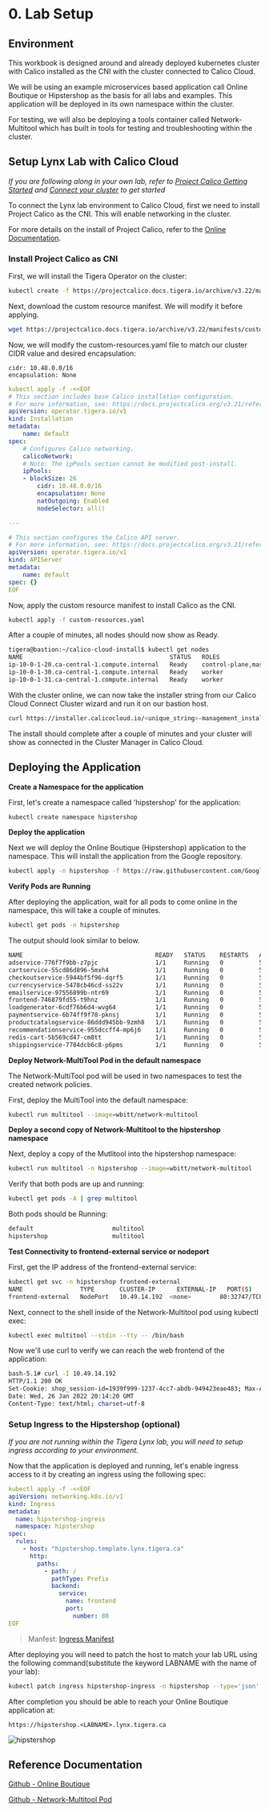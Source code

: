 # 0. Lab Setup

## Environment

This workbook is designed around and already deployed kubernetes cluster with Calico installed as the CNI with the cluster connected to Calico Cloud.

We will be using an example microservices based application call Online Boutique or Hipstershop as the basis for all labs and examples. This application will be deployed in its own namespace within the cluster.

For testing, we will also be deploying a tools container called Network-Multitool which has built in tools for testing and troubleshooting within the cluster.

## Setup Lynx Lab with Calico Cloud

*If you are following along in your own lab, refer to [Project Calico Getting Started](https://projectcalico.docs.tigera.io/getting-started/kubernetes/) and [Connect your cluster](https://docs.calicocloud.io/get-started/connect/) to get started*

To connect the Lynx lab environment to Calico Cloud, first we need to install Project Calico as the CNI. This will enable networking in the cluster.

For more details on the install of Project Calico, refer to the [Online Documentation](https://projectcalico.docs.tigera.io/getting-started/kubernetes/).

### Install Project Calico as CNI

First, we will install the Tigera Operator on the cluster:

```bash
kubectl create -f https://projectcalico.docs.tigera.io/archive/v3.22/manifests/tigera-operator.yaml
```

Next, download the custom resource manifest. We will modify it before applying.

```bash
wget https://projectcalico.docs.tigera.io/archive/v3.22/manifests/custom-resources.yaml
```

Now, we will modify the custom-resources.yaml file to match our cluster CIDR value and desired encapsulation:

    cidr: 10.48.0.0/16
    encapsulation: None

```yaml
kubectl apply -f -<<EOF
# This section includes base Calico installation configuration.
# For more information, see: https://docs.projectcalico.org/v3.21/reference/installation/api#operator.tigera.io/v1.Installation
apiVersion: operator.tigera.io/v1
kind: Installation
metadata:
    name: default
spec:
    # Configures Calico networking.
    calicoNetwork:
    # Note: The ipPools section cannot be modified post-install.
    ipPools:
    - blockSize: 26
        cidr: 10.48.0.0/16
        encapsulation: None
        natOutgoing: Enabled
        nodeSelector: all()

---

# This section configures the Calico API server.
# For more information, see: https://docs.projectcalico.org/v3.21/reference/installation/api#operator.tigera.io/v1.APIServer
apiVersion: operator.tigera.io/v1
kind: APIServer
metadata:
    name: default
spec: {}
EOF
```

Now, apply the custom resource manifest to install Calico as the CNI.
```bash
kubectl apply -f custom-resources.yaml
```

After a couple of minutes, all nodes should now show as Ready.
```bash
tigera@bastion:~/calico-cloud-install$ kubectl get nodes
NAME                                         STATUS   ROLES                  AGE   VERSION
ip-10-0-1-20.ca-central-1.compute.internal   Ready    control-plane,master   18m   v1.20.7
ip-10-0-1-30.ca-central-1.compute.internal   Ready    worker                 18m   v1.20.7
ip-10-0-1-31.ca-central-1.compute.internal   Ready    worker                 18m   v1.20.7
```

With the cluster online, we can now take the installer string from our Calico Cloud Connect Cluster wizard and run it on our bastion host.
```bash
curl https://installer.calicocloud.io/<unique_string>-management_install.sh | bash
```

The install should complete after a couple of minutes and your cluster will show as connected in the Cluster Manager in Calico Cloud.



## Deploying the Application

**Create a Namespace for the application**

First, let's create a namespace called 'hipstershop' for the application:

```bash
kubectl create namespace hipstershop
```

**Deploy the application**

Next we will deploy the Online Boutique (Hipstershop) application to the namespace. This will install the application from the Google repository.

```bash
kubectl apply -n hipstershop -f https://raw.githubusercontent.com/GoogleCloudPlatform/microservices-demo/main/release/kubernetes-manifests.yaml
```


**Verify Pods are Running**

After deploying the application, wait for all pods to come online in the namespace, this will take a couple of minutes.
```bash
kubectl get pods -n hipstershop
```

The output should look similar to below.
```bash
NAME                                     READY   STATUS    RESTARTS   AGE
adservice-776f7f9bb-z7pjc                1/1     Running   0          50s
cartservice-55cd86d896-5mxh4             1/1     Running   0          51s
checkoutservice-5944bf5f96-dqrf5         1/1     Running   0          52s
currencyservice-5478cb46cd-ss22v         1/1     Running   0          51s
emailservice-97556899b-ntr69             1/1     Running   0          52s
frontend-746879fd55-t9hnz                1/1     Running   0          52s
loadgenerator-6cdf76b6d4-wvg64           1/1     Running   0          51s
paymentservice-6b74ff9f78-pknsj          1/1     Running   0          52s
productcatalogservice-86ddd945bb-9zmh8   1/1     Running   0          51s
recommendationservice-955dccff4-mp6j6    1/1     Running   0          52s
redis-cart-5b569cd47-cm8tt               1/1     Running   0          50s
shippingservice-7784dcb6c8-p6pms         1/1     Running   0          51s
```


**Deploy Network-MultiTool Pod in the default namespace**

The Network-MultiTool pod will be used in two namespaces to test the created network policies.

First, deploy the MultiTool into the default namespace:

```bash
kubectl run multitool --image=wbitt/network-multitool
```

**Deploy a second copy of Network-Multitool to the hipstershop namespace**

Next, deploy a copy of the Mutlitool into the hipstershop namespace:

```bash
kubectl run multitool -n hipstershop --image=wbitt/network-multitool
```

Verify that both pods are up and running:

```bash
kubectl get pods -A | grep multitool
```

Both pods should be Running:

```bash
default                      multitool                                        1/1     Running            0              12s
hipstershop                  multitool                                        1/1     Running            0              31m
```

**Test Connectivity to frontend-external service or nodeport**

First, get the IP address of the frontend-external service:
```bash
kubectl get svc -n hipstershop frontend-external
NAME                TYPE       CLUSTER-IP      EXTERNAL-IP   PORT(S)        AGE
frontend-external   NodePort   10.49.14.192  <none>        80:32747/TCP   4h50m
```

Next, connect to the shell inside of the Network-Multitool pod using kubectl exec:
```bash
kubectl exec multitool --stdin --tty -- /bin/bash
```

Now we'll use curl to verify we can reach the web frontend of the application:

```bash
bash-5.1# curl -I 10.49.14.192
HTTP/1.1 200 OK
Set-Cookie: shop_session-id=1939f999-1237-4cc7-abdb-949423eae483; Max-Age=172800
Date: Wed, 26 Jan 2022 20:14:20 GMT
Content-Type: text/html; charset=utf-8
```

### Setup Ingress to the Hipstershop (optional)

*If you are not running within the Tigera Lynx lab, you will need to setup ingress according to your environment.*

Now that the application is deployed and running, let's enable ingress access to it by creating an ingress using the following spec:
```yaml
kubectl apply -f -<<EOF
apiVersion: networking.k8s.io/v1
kind: Ingress
metadata:
  name: hipstershop-ingress
  namespace: hipstershop
spec:
  rules:
    - host: "hipstershop.template.lynx.tigera.ca"
      http:
        paths:
          - path: /
            pathType: Prefix
            backend:
              service:
                name: frontend
                port:
                  number: 80
EOF
```
>Manfest: [Ingress Manifest](manifests/0.2-hipstershop-ingress.yaml)

After deploying you will need to patch the host to match your lab URL using the following command(substitute the keyword LABNAME with the name of your lab):
```bash
kubectl patch ingress hipstershop-ingress -n hipstershop --type='json' -p='[{"op": "replace", "path":"/spec/rules/0/host", "value":"hipstershop.<LABNAME>.lynx.tigera.ca"}]'
```

After completion you should be able to reach your Online Boutique application at:

```
https://hipstershop.<LABNAME>.lynx.tigera.ca
```

![hipstershop](images/hipstershop.png)

## Reference Documentation

[Github - Online Boutique](https://github.com/GoogleCloudPlatform/microservices-demo)

[Github - Network-Multitool Pod](https://github.com/wbitt/Network-MultiTool)
